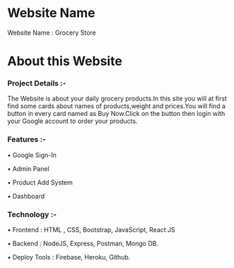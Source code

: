 # Website Name

Website Name : Grocery Store



# About this Website

### Project Details :-

The Website is about your daily grocery products.In this site you will at first find some cards about names of products,weight and prices.You will find a button in every card named as Buy Now.Click on the button then login with your Google account to order your products.


### Features :-

• Google Sign-In

• Admin Panel

• Product Add System

• Dashboard




### Technology :-

• Frontend : HTML , CSS, Bootstrap, JavaScript, React JS

• Backend : NodeJS, Express, Postman, Mongo DB.

• Deploy Tools : Firebase, Heroku, Github.
